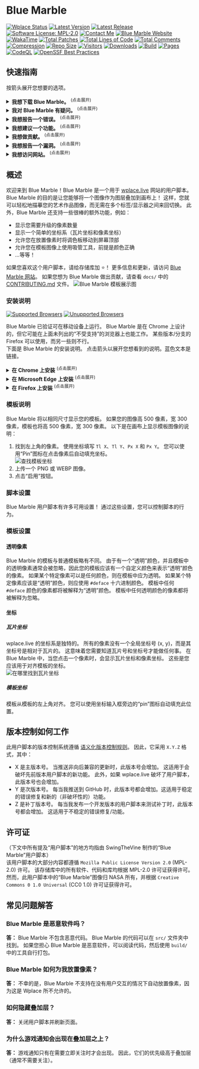 <h1>Blue Marble</h1>
<a href="https://status.wplace.lol" target="_blank" rel="noopener noreferrer"><img alt="Wplace Status" src="https://status.wplace.lol/badge/_/status?labelColor=5f5f5f&color=&style=flat&label=Wplace%20Status"></a>
<a href="" target="_blank" rel="noopener noreferrer"><img alt="Latest Version" src="https://img.shields.io/badge/Latest_Version-0.84.0-lightblue?style=flat"></a>
<a href="https://github.com/SwingTheVine/Wplace-BlueMarble/releases" target="_blank" rel="noopener noreferrer"><img alt="Latest Release" src="https://img.shields.io/github/v/release/SwingTheVine/Wplace-BlueMarble?sort=semver&style=flat&label=Latest%20Release&color=blue"></a>
<a href="https://github.com/SwingTheVine/Wplace-BlueMarble/blob/main/LICENSE.txt" target="_blank" rel="noopener noreferrer"><img alt="Software License: MPL-2.0" src="https://img.shields.io/badge/Software_License-MPL--2.0-slateblue?style=flat"></a>
<a href="https://discord.gg/tpeBPy46hf" target="_blank" rel="noopener noreferrer"><img alt="Contact Me" src="https://img.shields.io/badge/Contact_Me-gray?style=flat&logo=Discord&logoColor=white&logoSize=auto&labelColor=cornflowerblue"></a>
<a href="https://bluemarble.camilledaguin.fr/" target="_blank" rel="noopener noreferrer"><img
alt="Blue Marble Website" src="https://img.shields.io/badge/Blue_Marble_Website-Camille_Daguin-blue?style=flat&logo=globe&logoColor=white"></a>
<a href="" target="_blank" rel="noopener noreferrer"><img alt="WakaTime" src="https://img.shields.io/badge/Coding_Time-111hrs_12mins-blue?style=flat&logo=wakatime&logoColor=black&logoSize=auto&labelColor=white"></a>
<a href="" target="_blank" rel="noopener noreferrer"><img alt="Total Patches" src="https://img.shields.io/badge/Total_Patches-494-black?style=flat"></a>
<a href="" target="_blank" rel="noopener noreferrer"><img alt="Total Lines of Code" src="https://tokei.rs/b1/github/SwingTheVine/Wplace-BlueMarble?category=code"></a>
<a href="" target="_blank" rel="noopener noreferrer"><img alt="Total Comments" src="https://tokei.rs/b1/github/SwingTheVine/Wplace-BlueMarble?category=comments"></a>
<a href="" target="_blank" rel="noopener noreferrer"><img alt="Compression" src="https://img.shields.io/badge/Compression-69.52%25-blue"></a>
<a href="" target="_blank" rel="noopener noreferrer"><img alt="Repo Size" src="https://img.shields.io/github/repo-size/SwingTheVine/Wplace-BlueMarble"></a>
<a href="" target="_blank" rel="noopener noreferrer"><img alt="Visitors" src="https://img.shields.io/badge/Visitors-354_340-gainsboro?style=flat"></a>
<a href="" target="_blank" rel="noopener noreferrer"><img alt="Downloads" src="https://img.shields.io/github/downloads/SwingTheVine/Wplace-BlueMarble/total.svg"></a>
<a href="" target="_blank" rel="noopener noreferrer"><img alt="Build" src="https://github.com/SwingTheVine/Wplace-BlueMarble/actions/workflows/build.yml/badge.svg"></a>
<a href="" target="_blank" rel="noopener noreferrer"><img alt="Pages" src="https://github.com/SwingTheVine/Wplace-BlueMarble/actions/workflows/pages/pages-build-deployment/badge.svg?branch=wiki"></a>
<a href="" target="_blank" rel="noopener noreferrer"><img alt="CodeQL" src="https://github.com/SwingTheVine/Wplace-BlueMarble/actions/workflows/github-code-scanning/codeql/badge.svg"></a>
<a href="https://www.bestpractices.dev/projects/11067" target="_blank" rel="noopener noreferrer"><img alt="OpenSSF Best Practices" src="https://www.bestpractices.dev/projects/11067/badge"></a>

<h2>快速指南</h2>
<p>
按箭头展开您想要的选项。
<details>
<summary>
<b>我想下载 Blue Marble。</b> <sup>(点击展开)</sup>
</summary>
<a href="#installation-instructions">点击此处</a> 查看安装说明。
</details>
<details>
<summary>
<b>我对 Blue Marble 有疑问。</b> <sup>(点击展开)</sup>
</summary>
<a href="https://discord.gg/tpeBPy46hf" target="_blank" rel="noopener noreferrer">点击此处</a> 加入 Blue Marble 支持 Discord 服务器。
<br>
<a href="https://github.com/SwingTheVine/Wplace-BlueMarble/discussions/categories/q-a">点击此处</a> 访问 Blue Marble 的 GitHub 帮助和问题页面。
</details>
<details>
<summary>
<b>我想报告一个错误。</b> <sup>(点击展开)</sup>
</summary>
<a href="https://github.com/SwingTheVine/Wplace-BlueMarble/issues/new/choose">点击此处</a> 报告错误，然后选择“Bug Report”选项。
</details>
<details>
<summary>
<b>我想建议一个功能。</b> <sup>(点击展开)</sup>
</summary>
<a href="https://github.com/SwingTheVine/Wplace-BlueMarble/issues/new/choose">点击此处</a> 建议一个功能，然后选择“Feature Request”选项。
</details>
<details>
<summary>
<b>我想做贡献。</b> <sup>(点击展开)</sup>
</summary>
<a href="https://github.com/SwingTheVine/Wplace-BlueMarble/blob/main/docs/CONTRIBUTING.md">点击此处</a> 阅读贡献指南。
</details>
<details>
<summary>
<b>我想报告一个漏洞。</b> <sup>(点击展开)</sup>

</summary>
<a href="https://github.com/SwingTheVine/Wplace-BlueMarble/security">点击此处</a> 提交漏洞报告。
</details>
<details>
<summary>
<b>我想访问网站。</b> <sup>(点击展开)</sup>
</summary>
<a href="https://bluemarble.camilledaguin.fr/" target="_blank" rel="noopener noreferrer">点击此处</a> 访问 Blue Marble 官方网站。
</details>
</p>

<h2>概述</h2>
<p>
欢迎来到 Blue Marble！Blue Marble 是一个用于 <a href="https://wplace.live/" target="_blank" rel="noopener noreferrer">wplace.live</a> 网站的用户脚本。
Blue Marble 的目的是让您能够将一个图像作为图层叠加到画布上！
这样，您就可以轻松地描摹您的艺术作品图像，而无需在多个标签/显示器之间来回切换。
此外，Blue Marble 还支持一些很棒的额外功能，例如：
<ul>
<li>显示您需要升级的像素数量</li>
<li>显示一个简单的坐标系（瓦片坐标和像素坐标）</li>
<li>允许您在放置像素时将调色板移动到屏幕顶部</li>
<li>允许您在模板图像上使用吸管工具，前提是颜色正确</li>
<li>...等等！</li>
</ul>
如果您喜欢这个用户脚本，请给存储库加 ⭐！
更多信息和更新，请访问 <a href="https://bluemarble.camilledaguin.fr/" target="_blank" rel="noopener noreferrer">Blue Marble 网站</a>。
如果您想为 Blue Marble 做出贡献，请查看 <code>docs/</code> 中的 <a href="https://github.com/SwingTheVine/Wplace-BlueMarble/blob/main/docs/CONTRIBUTING.md" target="_blank" rel="noopener noreferrer">CONTRIBUTING.md</a> 文件。
<img alt="Blue Marble 模板展示图" src="./assets/Showcase1.png">

<h3>安装说明</h3>
<a href="" target="_blank" rel="noopener noreferrer"><img alt="Supported Browsers" src="https://img.shields.io/badge/Supported%20Browsers-Chrome%20%7C%20Firefox%2A%20%7C%20Safari%20%7C%20Edge%20%7C%20Brave-orange?style=flat"></a>
<a href="" target="_blank" rel="noopener noreferrer"><img alt="Unupported Browsers" src="https://img.shields.io/badge/Unsupported%20Browsers-Firefox%2A%20%7C%20Kiwi%20%7C%20Vivaldi-red?style=flat"></a>
<p>
Blue Marble 已验证可在移动设备上运行。
Blue Marble 是在 Chrome 上设计的，但它可能在上面未列出的“不受支持”的浏览器上也能工作。
某些版本/分支的 Firefox 可以使用，而另一些则不行。
<br>
下面是 Blue Marble 的安装说明。
点击箭头以展开您想看到的说明。蓝色文本是链接。
<details>
<summary>
<b>在 Chrome 上安装</b> <sup>(点击展开)</sup>
</summary>
<a href="https://www.youtube.com/watch?v=gg5oiJcftEc" target="_blank" rel="noopener noreferrer"><img alt="安装教程" src="https://img.shields.io/badge/Install_Tutorial-gray?style=flat&logo=YouTube&logoColor=white&logoSize=auto&labelColor=darkred"></a>
<ol>
<li>为 Chrome 安装 <a href="https://chromewebstore.google.com/detail/tampermonkey/dhdgffkkebhmkfjojejmpbldmpobfkfo" target="_blank" rel="noopener noreferrer">TamperMonkey</a> 扩展。
<br>
<img alt="点击 '添加扩展' 按钮" src="https://github.com/SwingTheVine/Wplace-BlueMarble/blob/main/docs/assets/ComputerChromeInstall1.png"></li>
<li>右键单击该扩展。
<br>
<img alt="进入 '管理扩展' 菜单" src="https://github.com/SwingTheVine/Wplace-BlueMarble/blob/main/docs/assets/ComputerChromeInstall2.png"></li>
<li>左键单击“管理扩展”。</li>
<li>启用“开发者模式”。
<br>
<img alt="启用 '开发者模式' 和 '允许用户脚本'" src="https://github.com/SwingTheVine/Wplace-BlueMarble/blob/main/docs/assets/ComputerChromeInstall3.png"></li>
<li>启用“允许用户脚本”。</li>
<li><strong>一键安装：</strong> 点击此链接直接安装 Blue Marble：<a href="https://github.com/SwingTheVine/Wplace-BlueMarble/releases/download/pre/BlueMarble.user.js" target="_blank" rel="noopener noreferrer"><strong>安装 Blue Marble</strong></a>
<br>
TamperMonkey 将自动检测用户脚本并提示您安装。</li>
<li>刷新 <a href="https://wplace.live/" target="_blank" rel="noopener noreferrer">wplace.live</a> 网页。</li>
</ol>

</details>
<details>
<summary>
<b>在 Microsoft Edge 上安装</b> <sup>(点击展开)</sup>
</summary>
<ol>
<li>为 Microsoft Edge 安装 <a href="https://microsoftedge.microsoft.com/addons/detail/iikmkjmpaadaobahmlepeloendndfphd" target="_blank" rel="noopener noreferrer">TamperMonkey</a> 插件。
<br>
<img alt="点击 '获取' 按钮" src="https://github.com/SwingTheVine/Wplace-BlueMarble/blob/main/docs/assets/ComputerEdgeInstall1.png"></li>
<li>右键单击该扩展。
<br>
<img alt="进入 '管理扩展' 菜单" src="https://github.com/SwingTheVine/Wplace-BlueMarble/blob/main/docs/assets/ComputerEdgeInstall2.png"></li>
<li>左键单击“管理扩展”。</li>
<li>启用“开发者模式”。
<br>
<img alt="启用 '开发者模式'" src="https://github.com/SwingTheVine/Wplace-BlueMarble/blob/main/docs/assets/ComputerEdgeInstall3.png"></li>
<li>在最新版本的“Assets”中下载 <a href="https://github.com/SwingTheVine/Wplace-BlueMarble/releases" target="_blank" rel="noopener noreferrer">BlueMarble.user.js</a> 文件。</li>
<li>打开 TamperMonkey 仪表板。
<br>
<img alt="进入 TamperMonkey '仪表板'" src="https://github.com/SwingTheVine/Wplace-BlueMarble/blob/main/docs/assets/ComputerEdgeInstall4.png"></li>
<li>将 <code>BlueMarble.user.js</code> 文件拖入 TamperMonkey 仪表板。
<br>
<img alt="将用户脚本拖入仪表板" src="https://github.com/SwingTheVine/Wplace-BlueMarble/blob/main/docs/assets/ComputerChromeInstall5.png"></li>
<li>点击“安装”按钮来安装 Blue Marble。
<br>
<img alt="点击 '安装' 按钮" src="https://github.com/SwingTheVine/Wplace-BlueMarble/blob/main/docs/assets/ComputerChromeInstall6.png"></li>
<li>在 TamperMonkey 仪表板中启用 Blue Marble。
<br>
<img alt="启用 Blue Marble" src="https://github.com/SwingTheVine/Wplace-BlueMarble/blob/main/docs/assets/ComputerChromeInstall7.png"></li>
<li>刷新 <a href="https://wplace.live/" target="_blank" rel="noopener noreferrer">wplace.live</a> 网页。</li>
</ol>
</details>
<details>
<summary>
<b>在 Firefox 上安装</b> <sup>(点击展开)</sup>
</summary>
<ol>
<li>为 Firefox 安装 <a href="https://addons.mozilla.org/en-US/firefox/addon/tampermonkey/" target="_blank" rel="noopener noreferrer">TamperMonkey</a> 插件。
<br>
<img alt="点击 '添加到 Firefox' 按钮" src="https://github.com/SwingTheVine/Wplace-BlueMarble/blob/main/docs/assets/ComputerFireFoxInstall1.png"></li>
<li><strong>一键安装：</strong> 点击此链接直接安装 Blue Marble：<a href="https://github.com/SwingTheVine/Wplace-BlueMarble/releases/download/pre/BlueMarble.user.js" target="_blank" rel="noopener noreferrer"><strong>安装 Blue Marble</strong></a>
<br>
TamperMonkey 将自动检测用户脚本并提示您安装。</li>
<li>刷新 <a href="https://wplace.live/" target="_blank" rel="noopener noreferrer">wplace.live</a> 网页。</li>
</ol>
</details>
</p>

<h3>模板说明</h3>
<p>

Blue Marble 将以相同尺寸显示您的模板。
如果您的图像高 500 像素，宽 300 像素，模板也将高 500 像素，宽 300 像素。
以下是在画布上显示模板图像的说明：
<ol>
<li>找到左上角的像素。
使用坐标填写 <code>Tl X</code>、<code>Tl Y</code>、<code>Px X</code> 和 <code>Px Y</code>。
您可以使用“Pin”图标在点击像素后自动填充坐标。
<br>
<img alt="查找模板坐标" src="https://github.com/SwingTheVine/Wplace-BlueMarble/blob/main/docs/assets/TemplateCoordinates1.png"></li>
<li>上传一个 PNG 或 WEBP 图像。</li>
<li>点击“启用”按钮。</li>
</ol>

</p>

<h3>脚本设置</h3>
<p>
Blue Marble 用户脚本有许多可用设置！
通过这些设置，您可以控制脚本的行为。
</p>

<h3>模板设置</h3>
<p>
<h4>透明像素</h4>
<p>
Blue Marble 的模板与普通模板略有不同。
由于有一个“透明”颜色，并且模板中的透明像素通常会被忽略，因此您的模板应该有一个自定义颜色来表示“透明”颜色的像素。
如果某个特定像素可以是任何颜色，则在模板中应为透明。
如果某个特定像素应该是“透明”颜色，则应使用 <code>#deface</code> 十六进制颜色。
模板中任何 <code>#deface</code> 颜色的像素都将被解释为“透明”颜色。
模板中任何透明颜色的像素都将被解释为忽略。
</p>
<h4>坐标</h4>
<p>
<h5>瓦片坐标</h5>
<p>
wplace.live 的坐标系是独特的。
所有的像素没有一个全局坐标号 (x, y)，而是其坐标号是相对于瓦片的。
这意味着您需要知道瓦片号和坐标号才能做任何事。
在 Blue Marble 中，当您点击一个像素时，会显示瓦片坐标和像素坐标。
这些是您应该用于对齐模板的坐标。
<br>
<img alt="在哪里找到瓦片坐标" src="https://github.com/SwingTheVine/Wplace-BlueMarble/blob/main/docs/assets/TemplateCoordinatesDisplay.png">
</p>
<h5>模板坐标</h5>
<p>
模板从模板的左上角对齐。
您可以使用坐标输入框旁边的“pin”图标自动填充此位置。
</p>
</p>
</p>
</p>

<h2>版本控制如何工作</h2>
<p>
此用户脚本的版本控制系统遵循 <a href="https://semver.org/" target="_blank" rel="noopener noreferrer">语义化版本控制规则</a>。
因此，它采用 <code>X.Y.Z</code> 格式，其中：
<ul>
<li>X 是主版本号。
当推送非向后兼容的更新时，此版本号会增加。
这适用于会破坏先前版本用户脚本的新功能。
此外，如果 wplace.live 破坏了用户脚本，此版本号也会增加。</li>
<li>Y 是次版本号。
每当我推送到 GitHub 时，此版本号都会增加。这适用于稳定的错误修复和新的（非破坏性的）功能。</li>
<li>Z 是补丁版本号。
每当我发布一个开发版本的用户脚本来测试补丁时，此版本号都会增加。
这适用于不稳定的错误修复/功能。</li>
</ul>
</p>

<h2>许可证</h2>
<p>
（下文中所有提及“用户脚本”的地方均指由 SwingTheVine 制作的“Blue Marble”用户脚本）<br>
该用户脚本的大部分内容都遵循 <code>Mozilla Public License Version 2.0</code> (MPL-2.0) 许可。
该存储库中的所有软件、代码和库均根据 MPL-2.0 许可证获得许可。
然而，此用户脚本中的“Blue Marble”图像归 NASA 所有，并根据 <code>Creative Commons 0 1.0 Universal</code> (CC0 1.0) 许可证获得许可。
</p>

<h2>常见问题解答</h2>
<p>
<h3>Blue Marble 是恶意软件吗？</h3>
<p><b>答：</b> Blue Marble 不包含恶意代码。
Blue Marble 的代码可以在 <code>src/</code> 文件夹中找到。
如果您担心 Blue Marble 是恶意软件，可以阅读代码，然后使用 <code>build/</code> 中的工具自行打包。
<h3>Blue Marble 如何为我放置像素？</h3>
<p><b>答：</b> 不幸的是，Blue Marble 不支持在没有用户交互的情况下自动放置像素，因为这是 Wplace 所不允许的。
<h3>如何隐藏叠加层？</h3>
<p><b>答：</b> 关闭用户脚本并刷新页面。</p>

<h3>为什么游戏通知会出现在叠加层之上？</h3>
<p><b>答：</b> 游戏通知只有在需要立即关注时才会出现。
因此，它们的优先级高于叠加层（通常不需要关注）。</p>
</p>

